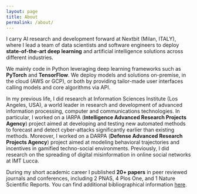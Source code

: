 ```yaml
---
layout: page
title: About
permalink: /about/
---
```


I carry AI research and development forward at Nextbit (Milan, ITALY), where I lead a team of data scientists and software engineers to deploy **state-of-the-art deep learning** and artificial intelligence solutions across different industries. 

We mainly code in Python leveraging deep learning frameworks such as **PyTorch** and **TensorFlow**. We deploy models and solutions on-premise, in the cloud (AWS or GCP), or both by providing tailor-made user interfaces calling models and core algorithms via API.

In my previous life, I did research at Information Sciences Institute (Los Angeles, USA), a world leader in research and development of advanced information processing, computer and communications technologies. In particular, I worked on a IARPA (**Intelligence Advanced Research Projects Agency**) project aimed at developing and testing new automated methods to forecast and detect cyber-attacks significantly earlier than existing methods. Moreover, I worked on a DARPA (**Defense Advanced Research Projects Agency**) project aimed at modeling behavioral trajectories and incentives in gamified techno-social environments. Previously, I did research on the spreading of digital misinformation in online social networks at IMT Lucca.

During my short academic career I published **20+ papers** in peer reviewed journals and conferences, including 2 PNAS, 4 Plos One, and 1 Nature Scientific Reports. You can find additional bibliographical information [here](https://scholar.google.it/citations?user=47xtEeEAAAAJ&hl=en).